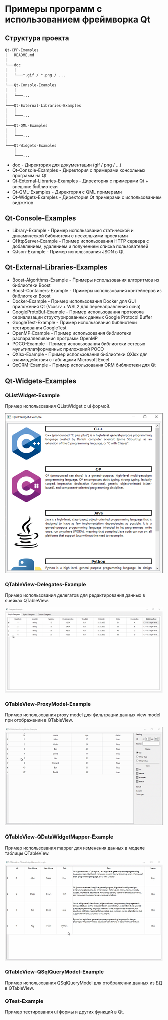 # Примеры программ с использованием фреймворка Qt

## Структура проекта

```
Qt-CPP-Examples
│   README.md
│
└───doc
│   │
│   └───*.gif / *.png / ...
│
└───Qt-Console-Examples
│   │
│   └───...
│
└───Qt-External-Libraries-Examples
│   │
│   └───...
│
└───Qt-QML-Examples
│   │
│   └───...
│
└───Qt-Widgets-Examples
    │
    └───...

```

* doc - Директория для документации (gif / png / ...)
* Qt-Console-Examples - Директория с примерами консольных программ на Qt
* Qt-External-Libraries-Examples - Директория с примерами Qt + внешние библиотеки
* Qt-QML-Examples - Директория с QML примерами
* Qt-Widgets-Examples - Директория Qt примерами c использованием виджетов

## Qt-Console-Examples

* Library-Example - Пример использования статической и динамической библиотеки с несколькими проектами
* QHttpServer-Example - Пример использования HTTP сервера с добавлением, удалением и получением списка пользователей
* QJson-Example - Пример использования JSON в Qt

## Qt-External-Libraries-Examples

* Boost-Algorithms-Example - Примеры использования алгоритмов из библиотеки Boost
* Boost-Containers-Example - Примеры использования контейнеров из библиотеки Boost
* Docker-Example - Пример использования Docker для GUI приложения Qt (Vcxsrv + WSL2 для перенаправления окна)
* GoogleProtoBuf-Example - Пример использования протокола сериализации структурированных данных Google Protocol Buffer
* GoogleTest-Example - Пример использования библиотеки тестирования GoogleTest
* OpenMP-Example - Пример использования библиотеки распараллеливания программ OpenMP
* POCO-Example - Пример использования библиотеки сетевых мультиплатформенных приложений POCO
* QXlsx-Example - Пример использования библиотеки QXlsx для взаимодействия с таблицами Microsoft Excel
* QxORM-Example - Пример использования ORM библиотеки для Qt

## Qt-Widgets-Examples

### QListWidget-Example

Пример использования QListWidget с ui формой.

![alt text](doc/QListWidget-Example.png)

### QTableView-Delegates-Example

Пример использования делегатов для редактирования данных в ячейках QTableView.

![alt text](doc/QTableView-Delegates-Example.gif)

### QTableView-ProxyModel-Example

Пример использования proxy model для фильтрации данных view model при отображении в QTableView.

![alt text](doc/QTableView-ProxyModel-Example.gif)

### QTableView-QDataWidgetMapper-Example

Пример использования mapper для изменения данных в моделе таблицы QTableView.

![alt text](doc/QTableView-QDataWidgetMapper-Example.gif)

### QTableView-QSqlQueryModel-Example

Пример использования QSqlQueryModel для отображении данных из БД в QTableView.

### QTest-Example

Пример тестирования ui формы и других функций в Qt.

